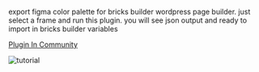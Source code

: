 export figma color palette for bricks builder wordpress page builder.
just select a frame and run this plugin. you will see json output and ready to import in bricks builder variables

[Plugin In Community](https://www.figma.com/community/file/1491805149966955988)

![tutorial](https://media.giphy.com/media/vFKqnCdLPNOKc/giphy.gif)

